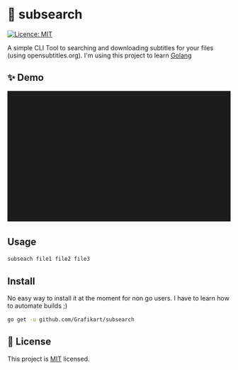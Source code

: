 # :speech_balloon: subsearch

[![Licence: MIT](https://img.shields.io/badge/License-MIT-green.svg)](https://choosealicense.com/licenses/mit/)

A simple CLI Tool to searching and downloading subtitles for your files (using opensubtitles.org). I'm using this project to learn [Golang](https://golang.org/)

## :sparkles: Demo

![Demonstration](demo.svg)

## Usage

```bash
subseach file1 file2 file3
```

## Install

No easy way to install it at the moment for non go users. I have to learn how to automate builds ;)

```bash
go get -u github.com/Grafikart/subsearch
```

## 📝 License

This project is [MIT](https://choosealicense.com/licenses/mit/) licensed.
